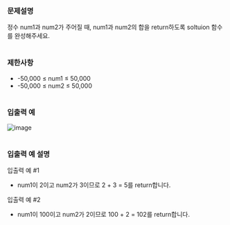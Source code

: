 ### 문제설명
정수 num1과 num2가 주어질 때, num1과 num2의 합을 return하도록 soltuion 함수를 완성해주세요.
<br></br>

### 제한사항
- -50,000 ≤ num1 ≤ 50,000
- -50,000 ≤ num2 ≤ 50,000
<br></br>

### 입출력 예
![image](https://user-images.githubusercontent.com/116772632/207766334-6e5c8617-ed64-4039-a291-ce57405ccc3f.png)
<br></br>

### 입출력 예 설명
입출력 예 #1
- num1이 2이고 num2가 3이므로 2 + 3 = 5를 return합니다.

입출력 예 #2
- num1이 100이고 num2가 2이므로 100 + 2 = 102를 return합니다.
